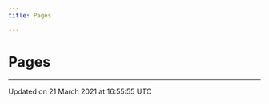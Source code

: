 ```yaml
---
title: Pages

---
```


# Pages







-------------------------------

Updated on 21 March 2021 at 16:55:55 UTC
